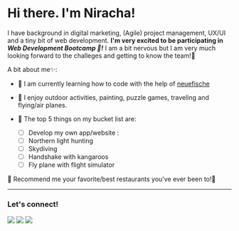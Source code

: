 # Hi there. I'm Niracha!

I have background in digital marketing, (Agile) project management, UX/UI and a tiny bit of web development. **I'm very excited to be participating in *Web Development Bootcamp 🚀!*** I am a bit nervous but I am very much looking forward to the challeges and getting to know the team!👯

A bit about me✨:

* 🌱 I am currently learning how to code with the help of [neuefische](https://www.neuefische.de/bootcamp/web-development)
* 🧭 I enjoy outdoor activities, painting, puzzle games, traveling and flying/air planes. 
* 🎯 The top 5 things on my bucket list are:

  - [ ] Develop my own app/website :
  - [ ] Northern light hunting
  - [ ] Skydiving
  - [ ] Handshake with kangaroos
  - [ ] Fly plane with flight simulator

💬 Recommend me your favorite/best restaurants you've ever been to!🙋


  
 
---
### Let's connect!


<a target="_blank" href="https://www.linkedin.com/in/niracha-marchetti/"><img src="https://img.shields.io/badge/-LinkedIn-0077B5?style=for-the-badge&logo=Linkedin&logoColor=white"></img></a>
<a target="_blank" href="mailto:marchettibiw@gmail.com"><img src="https://img.shields.io/badge/-Gmail-D14836?style=for-the-badge&logo=Gmail&logoColor=white"></img></a>
<a target="_blank" href="https://public.tableau.com/app/profile/niracha.marchetti"><img src="https://img.shields.io/badge/-Tableau-E97627?style=for-the-badge&logo=Tableau&logoColor=white"></img></a>



<!--
**NirachaMarchett/NirachaMarchett** is a ✨ _special_ ✨ repository because its `README.md` (this file) appears on your GitHub profile.

Here are some ideas to get you started:

- 🔭 I’m currently working on ...
- 🌱 I’m currently learning ...
- 👯 I’m looking to collaborate on ...
- 🤔 I’m looking for help with ...
- 💬 Ask me about ...
- 📫 How to reach me: ...
- 😄 Pronouns: ...
- ⚡ Fun fact: ...
-->
